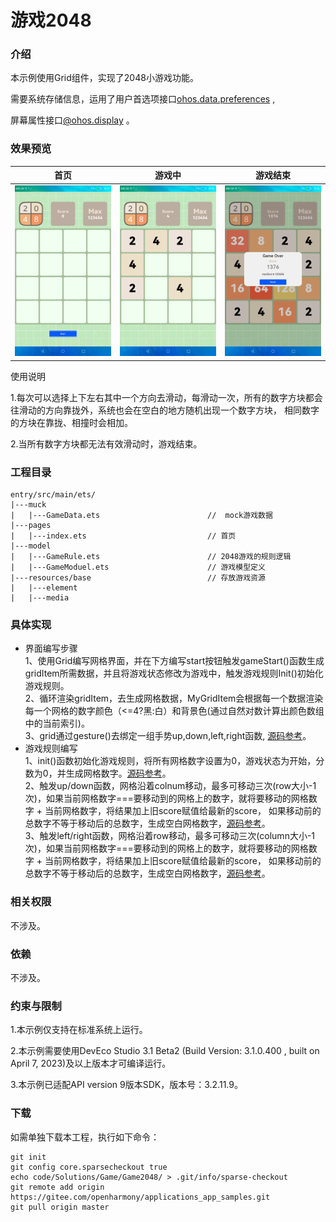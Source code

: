 # 游戏2048

### 介绍

本示例使用Grid组件，实现了2048小游戏功能。

需要系统存储信息，运用了用户首选项接口[ohos.data.preferences](https://gitee.com/openharmony/docs/blob/master/zh-cn/application-dev/reference/apis/js-apis-data-preferences.md) ,

屏幕属性接口[@ohos.display](https://gitee.com/openharmony/docs/blob/master/zh-cn/application-dev/reference/apis/js-apis-display.md#displaygetdefaultdisplaydeprecated) 。


### 效果预览

|首页|游戏中|游戏结束|
|-------|-------|-------|
|![](screenshots/device/game_init.png)|![](screenshots/device/game_running.png)|![](screenshots/device/game_over.png)|

使用说明

1.每次可以选择上下左右其中一个方向去滑动，每滑动一次，所有的数字方块都会往滑动的方向靠拢外，系统也会在空白的地方随机出现一个数字方块， 相同数字的方块在靠拢、相撞时会相加。

2.当所有数字方块都无法有效滑动时，游戏结束。

### 工程目录
```
entry/src/main/ets/
|---muck
|   |---GameData.ets                        //  mock游戏数据
|---pages
|   |---index.ets                           // 首页
|---model                                  
|   |---GameRule.ets                        // 2048游戏的规则逻辑
|   |---GameModuel.ets                      // 游戏模型定义
|---resources/base                          // 存放游戏资源
|   |---element                             
|   |---media                               
```

### 具体实现
* 界面编写步骤  
  1、使用Grid编写网格界面，并在下方编写start按钮触发gameStart()函数生成gridItem所需数据，并且将游戏状态修改为游戏中，触发游戏规则Init()初始化游戏规则。  
  2、循环渲染gridItem，去生成网格数据，MyGridItem会根据每一个数据渲染每一个网格的数字颜色（<=4?黑:白）和背景色(通过自然对数计算出颜色数组中的当前索引)。  
  3、grid通过gesture()去绑定一组手势up,down,left,right函数, [源码参考](https://gitee.com/openharmony/applications_app_samples/blob/master/code/Solutions/Game/Game2048/entry/src/main/ets/pages/Index.ets )。  
* 游戏规则编写  
  1、init()函数初始化游戏规则，将所有网格数字设置为0，游戏状态为开始，分数为0，并生成网格数字。[源码参考](https://gitee.com/openharmony/applications_app_samples/blob/master/code/Solutions/Game/Game2048/entry/src/main/ets/model/GameRule.ets )。  
  2、触发up/down函数，网格沿着colnum移动，最多可移动三次(row大小-1次)，如果当前网格数字===要移动到的网格上的数字，就将要移动的网格数字 + 当前网格数字，将结果加上旧score赋值给最新的score，
  如果移动前的总数字不等于移动后的总数字，生成空白网格数字，[源码参考](https://gitee.com/openharmony/applications_app_samples/blob/master/code/Solutions/Game/Game2048/entry/src/main/ets/model/GameRule.ets )。  
  3、触发left/right函数，网格沿着row移动，最多可移动三次(column大小-1次)，如果当前网格数字===要移动到的网格上的数字，就将要移动的网格数字 + 当前网格数字，将结果加上旧score赋值给最新的score，
  如果移动前的总数字不等于移动后的总数字，生成空白网格数字，[源码参考](https://gitee.com/openharmony/applications_app_samples/blob/master/code/Solutions/Game/Game2048/entry/src/main/ets/model/GameRule.ets )。

### 相关权限

不涉及。

### 依赖

不涉及。

### 约束与限制

1.本示例仅支持在标准系统上运行。

2.本示例需要使用DevEco Studio 3.1 Beta2 (Build Version: 3.1.0.400 , built on April 7, 2023)及以上版本才可编译运行。

3.本示例已适配API version 9版本SDK，版本号：3.2.11.9。

### 下载

如需单独下载本工程，执行如下命令：

````
git init
git config core.sparsecheckout true
echo code/Solutions/Game/Game2048/ > .git/info/sparse-checkout
git remote add origin https://gitee.com/openharmony/applications_app_samples.git
git pull origin master
````